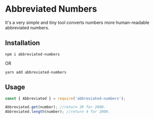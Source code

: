 # Abbreviated Numbers

It's a very simple and tiny tool converts numbers more human-readable abbreviated numbers.

## Installation

```npm
npm i abbreviated-numbers
```

OR

```yarn
yarn add abbreviated-numbers
```

## Usage

```javascript
const { Abbreviated } = require('abbreviated-numbers');

Abbreviated.get(number); //return 2K for 2000.
Abbreviated.length(number); //return 4 for 2000.
```
